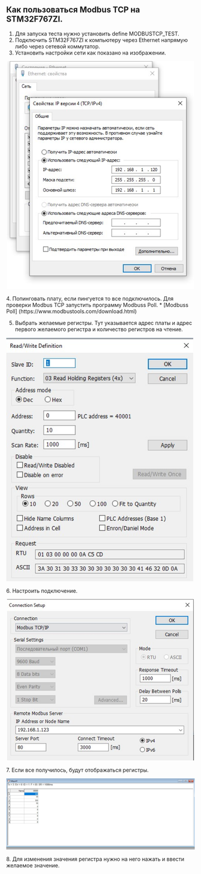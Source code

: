 ## Как пользоваться Modbus TCP на STM32F767ZI.

1. Для запуска теста нужно установить define MODBUSTCP_TEST.
 2. Подключить STM32F767ZI к компьютеру через Ethernet напрямую либо через сетевой коммутатор.
 3. Установить настройки сети как показано на изображении.
   <p align="center">
  <img src="Настройки.jpg" width=500/>
  </p>
 4. Попинговать плату, если пингуется то все подключилось.
  Для проверки Modbus TCP запустить программу Modbuss Poll.
* [Modbuss Poll]
(https://www.modbustools.com/download.html)

5. Выбрать желаемые регистры. Тут указывается адрес платы и адрес первого желаемого регистра и количество регистров на чтение.
    <p align="center">
  <img src="выбор регистров.jpg" width=500/>
  </p>
 6. Настроить подключение.
    <p align="center">
  <img src="подключение.jpg" width=500/>
  </p>
 7. Если все получилось, будут отображаться регистры.
    <p align="center">
  <img src="чтение регистров.jpg" width=900/>
  </p>
 8. Для изменения значения регистра нужно на него нажать и ввести желаемое значение.
